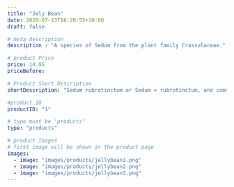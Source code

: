 ```yaml
---
title: "Jely Bean"
date: 2020-07-13T16:20:55+10:00
draft: false

# meta description
description : "A species of Sedum from the plant family Crassulaceae."

# product Price
price: 14.95
priceBefore:

# Product Short Description
shortDescription: "Sedum rubrotinctum or Sedum × rubrotinctum, and commonly known as jelly-beans, jelly bean plant, or pork and beans. It is a species of Sedum from the plant family Crassulaceae. It is a succulent plant originating in Mexico."

#product ID
productID: "1"

# type must be "products"
type: "products"

# product Images
# first image will be shown in the product page
images:
  - image: "images/products/jellybean1.png"
  - image: "images/products/jellybean2.png"
  - image: "images/products/jellybean3.png"
---
```

